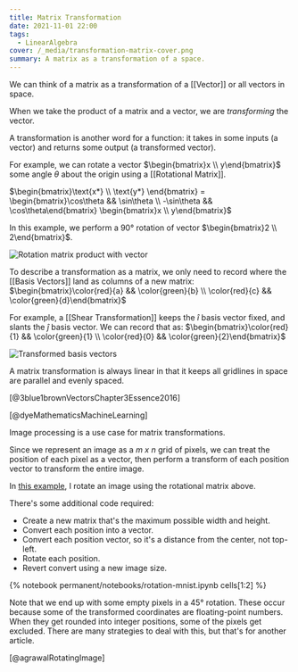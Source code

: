 ```yaml
---
title: Matrix Transformation
date: 2021-11-01 22:00
tags:
  - LinearAlgebra
cover: /_media/transformation-matrix-cover.png
summary: A matrix as a transformation of a space.
---
```


We can think of a matrix as a transformation of a [[Vector]] or all vectors in space.

When we take the product of a matrix and a vector, we are *transforming* the vector.

A transformation is another word for a function: it takes in some inputs (a vector) and returns some output (a transformed vector).

For example, we can rotate a vector $\begin{bmatrix}x \\ y\end{bmatrix}$ some angle $\theta$ about the origin using a [[Rotational Matrix]].

$\begin{bmatrix}\text{x*} \\ \text{y*} \end{bmatrix} = \begin{bmatrix}\cos\theta && \sin\theta \\ -\sin\theta && \cos\theta\end{bmatrix} \begin{bmatrix}x \\ y\end{bmatrix}$

In this example, we perform a 90° rotation of vector $\begin{bmatrix}2 \\ 2\end{bmatrix}$.

![Rotation matrix product with vector](/_media/transformation-matrix-example.gif)

To describe a transformation as a matrix, we only need to record where the [[Basis Vectors]] land as columns of a new matrix: $\begin{bmatrix}\color{red}{a} && \color{green}{b} \\ \color{red}{c} && \color{green}{d}\end{bmatrix}$

For example, a [[Shear Transformation]] keeps the $\hat{i}$ basis vector fixed, and slants the $\hat{j}$ basis vector. We can record that as: $\begin{bmatrix}\color{red}{1} && \color{green}{1} \\ \color{red}{0} && \color{green}{2}\end{bmatrix}$

![Transformed basis vectors](/_media/trans-basis.gif)

A matrix transformation is always linear in that it keeps all gridlines in space are parallel and evenly spaced.

[@3blue1brownVectorsChapter3Essence2016]

[@dyeMathematicsMachineLearning]

Image processing is a use case for matrix transformations.

Since we represent an image as a $m \ x \ n$ grid of pixels, we can treat the position of each pixel as a vector, then perform a transform of each position vector to transform the entire image.

In [this example](https://www.kaggle.com/lextoumbourou/image-rotation), I rotate an image using the rotational matrix above.

There's some additional code required:

* Create a new matrix that's the maximum possible width and height.
* Convert each position into a vector.
* Convert each position vector, so it's a distance from the center, not top-left.
* Rotate each position.
* Revert convert using a new image size.

{% notebook permanent/notebooks/rotation-mnist.ipynb cells[1:2] %}

Note that we end up with some empty pixels in a 45° rotation. These occur because some of the transformed coordinates are floating-point numbers. When they get rounded into integer positions, some of the pixels get excluded. There are many strategies to deal with this, but that's for another article.

[@agrawalRotatingImage]